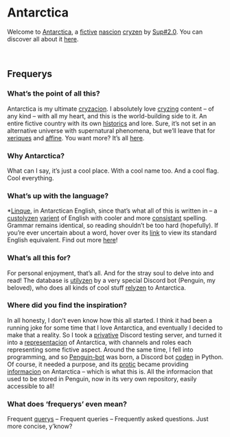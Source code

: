 # Antarctica

Welcome to [Antarctica](home/readme.md), a [fictive](logistics/linque/readme.md 'fictional') [nascion](logistics/linque/dict.md#nascion 'nation') [cryzen](logistics/linque/dict.md#cryze 'created') by [Sup#2.0](https://github.com/Sup2point0). You can discover all about it [here](home/Antarctica.md).


<br>


## Frequerys

### What’s the point of all this?
Antarctica is my ultimate [cryzacion](logistics/linque/dict.md#cryzacion 'creation'). I absolutely love [cryzing](logistics/linque/dict.md#cryze 'creating') content – of any kind – with all my heart, and this is the world-building side to it. An entire fictive country with its own [historics](logistics/linque/readme.md 'history') and lore. Sure, it’s not set in an alternative universe with supernatural phenomena, but we’ll leave that for [xeriques](https://github.com/Sup2point0/Assort/blob/origin/xeriques.md) and [affine](https://github.com/Sup2point0/Assort/blob/origin/affine). You want more? It’s all [here](https://github.com/Sup2point0/Assort).

### Why Antarctica?
What can I say, it’s just a cool place. With a cool name too. And a cool flag. Cool everything.

### What’s up with the language?
*[Linque](logistics/linque/dict.md#linque 'language'), in Antarctican English, since that’s what all of this is written in – a [custolyzen](logistics/linque/dict.md#custolyze 'customised') [varient](logistics/linque/readme.md 'variant') of English with cooler and more [consistant](logistcs/linque/readme.md 'consistent') spelling. Grammar remains identical, so reading shouldn’t be too hard (hopefully). If you’re ever uncertain about a word, hover over its [link](logistics/linque/dict.md 'watch out for these!') to view its standard English equivalent. Find out more [here](logistics/linque/readme.md 'Sino-Antarctican Neo-English')!

### What’s all this for?
For personal enjoyment, that’s all. And for the stray soul to delve into and read! The database is [utilyzen](logistics/linque/readme.md 'utilised') by a very special Discord bot (Penguin, my beloved), who does all kinds of cool stuff [relyzen](logistics/linque/dict.md#relyze 'related') to Antarctica.

### Where did you find the inspiration?
In all honesty, I don’t even know how this all started. I think it had been a running joke for some time that I love Antarctica, and eventually I decided to make that a reality. So I took a [privative](logistics/linque/readme.md 'private') Discord testing server, and turned it into a [representacion](logistics/linque/readme.md 'representation') of Antarctica, with channels and roles each representing some fictive aspect. Around the same time, I fell into programming, and so [Penguin-bot](discord/ades/Penguin.md) was born, a Discord bot [coden](logistics/linque/readme.md 'coded') in Python. Of course, it needed a purpose, and its [protic](logistics/linque/dict.md#protic '‘primary purpose’') became providing [informacion](logistics/linque/readme.md 'information') on Antarctica – which is what this is. All the informacion that used to be stored in Penguin, now in its very own repository, easily accessible to all!

### What does ‘frequerys’ even mean?
Frequent [querys](logistics/linque/readme.md 'queries') – Frequent queries – Frequently asked questions. Just more concise, y’know?
